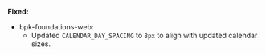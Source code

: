 **Fixed:**

- bpk-foundations-web:
  - Updated `CALENDAR_DAY_SPACING` to `8px` to align with updated calendar sizes.